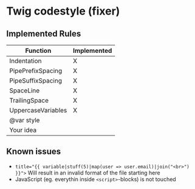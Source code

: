 # Twig codestyle (fixer)

## Implemented Rules
| Function | Implemented |
| --- | --- |
| Indentation | X |
| PipePrefixSpacing | X |
| PipeSuffixSpacing | X |
| SpaceLine | X |
| TrailingSpace | X |
| UppercaseVariables | X |
| @var style |  |
| Your idea |  |


## Known issues
* `title="{{ variable|stuff(5)|map(user => user.email)|join("<br>") }}">` Will result in an invalid format of the file starting here
* JavaScript (eg. everythin inside `<script>`-blocks) is not touched
